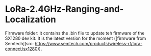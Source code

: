 # LoRa-2.4GHz-Ranging-and-Localization

Firmware folder: it contains the .bin file to update teh firmware of the SX1280 dev kit. It is the latest version for the moment ([firmware from Semtech](src: https://www.semtech.com/products/wireless-rf/lora-connect/sx1280)). 
